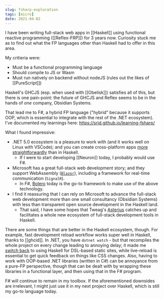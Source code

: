 ```yaml
---
slug: fsharp-exploration
tags: [micro]
date: 2021-04-02
---
```


I have been writing full-stack web apps in [[Haskell]] using functional reactive programming ([[Reflex-FRP]]) for 3 years now. Curiosity stuck me as to find out what the FP languages other than Haskell had to offer in this area.

My critieria were:

- Must be a functional programming language
- Should compile to JS or Wasm
- Must run natively on backend without nodeJS (rules out the likes of [[PureScript]])

Haskell's GHCJS (esp. when used with [[Obelisk]]) satisfies all of this, but there is one pain-point: the future of GHCJS and Reflex seems to be in the hands of *one* company, Obsidian Systems.

That lead me to F#, a hybrid FP language ("hybrid" because it supports OOP, which is essential to integrate with the rest of the .NET ecosystem). I've documented my learnings here: https://srid.github.io/learning-fsharp/

What I found impressive:

- .NET 5.0 ecosystem is a pleasure to work with (and it works well on Linux with VSCode); and you can create cross-platform apps [more straightforwardly](https://github.com/srid/neuron/pull/586) than in Haskell. 
    - If I were to start developing [[Neuron]] today, I probably would use F#.
- Microsoft has a great full-stack web development story; and they support WebAssembly ([`Blazor`](https://srid.github.io/learning-fsharp/Blazor)), including a framework for real-time communication (`SignalR`).
    - In F#, [Bolero](https://fsbolero.io/) today is the go-to framework to make use of the above technology.
- I find it reassuring that I can rely on Microsoft to advance the full-stack web development more than one small consultancy (Obsidian Systems) with less than transparent open source development in the Haskell land. 
    - That said, I have some hopes that Tweag's [Asterius](https://github.com/tweag/asterius) catches up and facilitates a whole new ecosystem of full-stack development tools in Haskell.

There are some things that are better in the Haskell ecosystem, though. For example, fast development reload workflow works super well in Haskell, thanks to [[ghcid]]. In .NET, you have `dotnet watch` - but that recompiles the whole project on every change leading to annoying delay; it made me [switch back](https://github.com/srid/Feather/issues/10) to using Haskell for DSL-based static sites, while live-reload is essential to get quick feedback on things like CSS changes. Also, having to work with OOP-based .NET libraries (written in C#) can be annoyance from a pure-FP perspective, though that can be dealt with by wrapping these libraries in a functional layer, and then using that in the F# program.

F# will continue to remain in my toolbox. If the aforementioned downsides are irrelevant, I might just use it in my next project over Haskell, which is still my go-to language today.